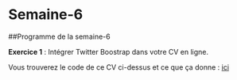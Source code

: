 # Semaine-6

##Programme de la semaine-6 

**Exercice 1** : Intégrer Twitter Boostrap dans votre CV en ligne.  

 Vous trouverez le code de ce CV ci-dessus et ce que ça donne : [ici](http://e-noumene.github.io/Semaine-6)  

